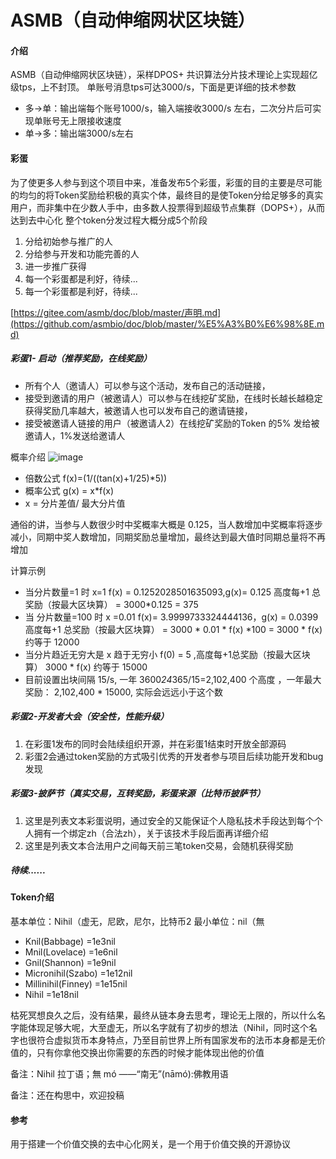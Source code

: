 # ASMB（自动伸缩网状区块链）

#### 介绍
ASMB（自动伸缩网状区块链），采样DPOS+ 共识算法分片技术理论上实现超亿级tps，上不封顶。
单账号消息tps可达3000/s，下面是更详细的技术参数
- 多->单：输出端每个账号1000/s，输入端接收3000/s 左右，二次分片后可实现单账号无上限接收速度
- 单->多：输出端3000/s左右


#### 彩蛋
为了使更多人参与到这个项目中来，准备发布5个彩蛋，彩蛋的目的主要是尽可能的均匀的将Token奖励给积极的真实个体，最终目的是使Token分给足够多的真实用户，而非集中在少数人手中，由多数人投票得到超级节点集群（DOPS+），从而达到去中心化
整个token分发过程大概分成5个阶段
1. 分给初始参与推广的人
2. 分给参与开发和功能完善的人
3. 进一步推广获得
4. 每一个彩蛋都是利好，待续... 
5. 每一个彩蛋都是利好，待续... 

[https://gitee.com/asmb/doc/blob/master/声明.md](https://github.com/asmbio/doc/blob/master/%E5%A3%B0%E6%98%8E.md)

##### 彩蛋1- 启动（推荐奖励，在线奖励）

- 所有个人（邀请人）可以参与这个活动，发布自己的活动链接，
- 接受到邀请的用户（被邀请人）可以参与在线挖矿奖励，在线时长越长越稳定获得奖励几率越大，被邀请人也可以发布自己的邀请链接，
- 接受被邀请人链接的用户（被邀请人2）在线挖矿奖励的Token 的5% 发给被邀请人，1%发送给邀请人

概率介绍
![image](https://user-images.githubusercontent.com/9838830/182319081-372ecc2e-0b21-4243-9414-1f2d003ab552.png)
- 倍数公式 f(x)=(1/((tan(x)+1/25)*5))
- 概率公式 g(x) = x*f(x)
- x = 分片差值/ 最大分片值


通俗的讲，当参与人数很少时中奖概率大概是 0.125，当人数增加中奖概率将逐步减小，同期中奖人数增加，同期奖励总量增加，最终达到最大值时同期总量将不再增加

计算示例
- 当分片数量=1 时 x=1 f(x) = 0.1252028501635093,g(x)= 0.125 高度每+1 总奖励（按最大区块算） = 3000*0.125 = 375
- 当 分片数量=100 时 x =0.01 f(x)= 3.9999733324444136，g(x) = 0.0399 高度每+1 总奖励（按最大区块算） = 3000 * 0.01 * f(x) *100 = 3000 * f(x) 约等于 12000
- 当分片趋近无穷大是 x 趋于无穷小 f(0) = 5 ,高度每+1总奖励（按最大区块算） 3000 * f(x) 约等于 15000
- 目前设置出块间隔 15/s, 一年 3600*24*365/15=2,102,400 个高度 ，一年最大奖励： 2,102,400 * 15000, 实际会远远小于这个数

##### 彩蛋2-开发者大会（安全性，性能升级）

1. 在彩蛋1发布的同时会陆续组织开源，并在彩蛋1结束时开放全部源码
2. 彩蛋2会通过token奖励的方式吸引优秀的开发者参与项目后续功能开发和bug发现 


##### 彩蛋3-披萨节（真实交易，互转奖励，彩蛋来源（比特币披萨节）

1. 这里是列表文本彩蛋说明，通过安全的又能保证个人隐私技术手段达到每个个人拥有一个绑定zh（合法zh），关于该技术手段后面再详细介绍
1. 这里是列表文本合法用户之间每天前三笔token交易，会随机获得奖励

##### 待续......

#### Token介绍
基本单位：Nihil（虚无，尼欧，尼尔，比特币2
最小单位：nil（無
-  Knil(Babbage) =1e3nil
-  Mnil(Lovelace) =1e6nil
-  Gnil(Shannon) =1e9nil
-  Micronihil(Szabo) =1e12nil
-  Millinihil(Finney) =1e15nil
-  Nihil =1e18nil


枯死冥想良久之后，没有结果，最终从链本身去思考，理论无上限的，所以什么名字能体现足够大呢，大至虚无，所以名字就有了初步的想法（Nihil，同时这个名字也很符合虚拟货币本身特点，乃至目前世界上所有国家发布的法币本身都是无价值的，只有你拿他交换出你需要的东西的时候才能体现出他的价值

备注：Nihil  拉丁语；無 mó ——“南无”(nāmó):佛教用语

备注：还在构思中，欢迎投稿

#### 参考

用于搭建一个价值交换的去中心化网关，是一个用于价值交换的开源协议
